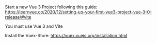 Start a new Vue 3 Project following this guide: https://learnvue.co/2020/12/setting-up-your-first-vue3-project-vue-3-0-release/#vite 

You must use Vue 3 and Vite

Install the Vuex-Store: https://vuex.vuejs.org/installation.html 

